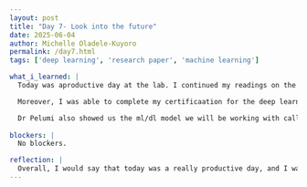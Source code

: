 ```yaml
---
layout: post
title: "Day 7- Look into the future"
date: 2025-06-04
author: Michelle Oladele-Kuyoro
permalink: /day7.html
tags: ['deep learning', 'research paper', 'machine learning']

what_i_learned: |
  Today was aproductive day at the lab. I continued my readings on the research papers provided by our graduate mentor, Dr. Pelumi, and I was given the task of writing a 3-4 page summary on the notes i took while reading the paper. it is to be truned in before the end of this week. When I am done with the summary paper, I will meet with my group members to discuss the common denominator or problem in the papers that we have all read. This marks the beginning of our project where we have to develop a pipeline for the upcoming work. 

  Moreover, I was able to complete my certificaation for the deep learning course that I had beun to learn this week. I learned a lot of new words and concepts such as , underfitting and over fitting, the purpose of a batch normalization, epochs, binary cross entropy, dropout, and much more. I was also able to begin the next course on Computer Vision, and I have managed to complete 2 topics so far, I hope to continue learning more on this tommorrow. 

  Dr Pelumi also showed us the ml/dl model we will be working with called, MobilenetV2, as well as the other models we will be building an ensemble on: densenet121, and effficientB0. Although it is unknown if we will expand the models that we will be using, these three are what out project will be based around on.
  
blockers: |
  No blockers.

reflection: |
  Overall, I would say that today was a really productive day, and I was able to learn a lot of new topics, concepts, and words that i was not familiar with. Although these are very new concepts to me, I hope that my continuation into these topics will expand my knowlede of Deep learning models. So far, I would say that learning about machine learning, deep learing and computer vision concepts has been fun overall, and I am looking forward to many more of the things my group and I will accomplish in the upcoming weeks
---
```

